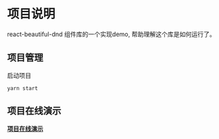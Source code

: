 # 项目说明

react-beautiful-dnd 组件库的一个实现demo, 帮助理解这个库是如何运行了。

## 项目管理

启动项目

```shell
yarn start
```

## 项目在线演示

**[项目在线演示](https://codesandbox.io/s/1yjnn)**
